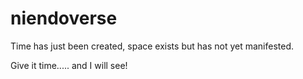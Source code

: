 # niendoverse

Time has just been created, space exists but has not yet manifested.

Give it time..... and I will see!
